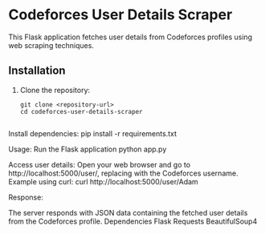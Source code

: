 # Codeforces User Details Scraper

This Flask application fetches user details from Codeforces profiles using web scraping techniques.

## Installation

1. Clone the repository:
   ```
   git clone <repository-url>
   cd codeforces-user-details-scraper


Install dependencies:
pip install -r requirements.txt


Usage:
Run the Flask application
python app.py


Access user details:
Open your web browser and go to http://localhost:5000/user/<username>, replacing <username> with the Codeforces username.
Example using curl:
curl http://localhost:5000/user/Adam


Response:

The server responds with JSON data containing the fetched user details from the Codeforces profile.
Dependencies
Flask
Requests
BeautifulSoup4
